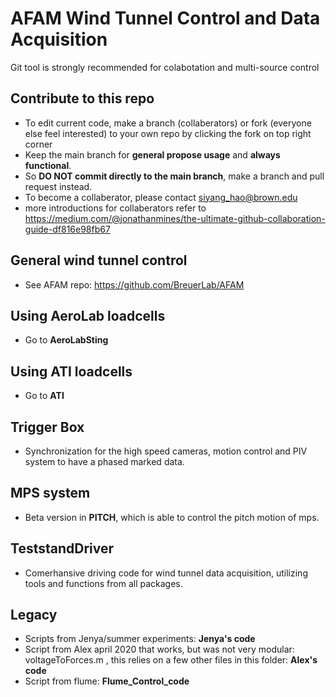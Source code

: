 # AFAM Wind Tunnel Control and Data Acquisition
 Git tool is strongly recommended for colabotation and multi-source control
## Contribute to this repo


- To edit current code, make a branch (collaberators) or fork (everyone else feel interested) to your own repo by clicking the fork on top right corner
- Keep the main branch for **general propose usage** and **always functional**.
- So **DO NOT commit directly to the main branch**, make a branch and pull request instead.
- To become a collaberator, please contact siyang_hao@brown.edu
- more introductions for collaberators refer to  https://medium.com/@jonathanmines/the-ultimate-github-collaboration-guide-df816e98fb67
## General wind tunnel control
- See AFAM repo: https://github.com/BreuerLab/AFAM
## Using AeroLab loadcells 
- Go to **AeroLabSting**
 
## Using ATI loadcells
- Go to **ATI**
## Trigger Box
- Synchronization for the high speed cameras, motion control and PIV system to have a phased marked data.
## MPS system
- Beta version in **PITCH**, which is able to control the pitch motion of mps.
## TeststandDriver
- Comerhansive driving code for wind tunnel data acquisition, utilizing tools and functions from all packages.  
## Legacy

- Scripts from Jenya/summer experiments: **Jenya's code**
- Script from Alex april 2020 that works, but was not very modular: voltageToForces.m , this relies on a few other files in this folder: **Alex's code** 
- Script from flume: **Flume_Control_code**
